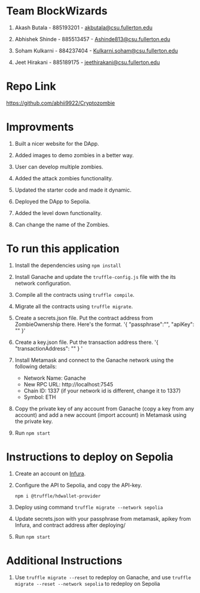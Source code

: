 # Team BlockWizards

1. Akash Butala - 885193201 - akbutala@csu.fullerton.edu

2. Abhishek Shinde - 885513457 - Ashinde813@csu.fullerton.edu

3. Soham Kulkarni - 884237404 - Kulkarni.soham@csu.fullerton.edu

4. Jeet Hirakani - 885189175 - jeethirakani@csu.fullerton.edu

# Repo Link

https://github.com/abhii9922/Cryptozombie

# Improvments

1. Built a nicer website for the DApp.

2. Added images to demo zombies in a better way.

3. User can develop multiple zombies. 

4. Added the attack zombies functionality.

5. Updated the starter code and made it dynamic.

6. Deployed the DApp to Sepolia.
   
7. Added the level down functionality.

8. Can change the name of the Zombies.


# To run this application

1. Install the dependencies using `npm install`

2. Install Ganache and update the `truffle-config.js` file with the its network configuration.

3. Compile all the contracts using `truffle compile`.

4. Migrate all the contracts using `truffle migrate`.

5. Create a secrets.json file. Put the contract address from ZombieOwnership there. Here's the format.
   '{
    "passphrase":"",
    "apiKey": ""
   }'

6. Create a key.json file. Put the transaction address there.
'{
    "transactionAddress": ""
}
'
7. Install Metamask and connect to the Ganache network using the following details:
    - Network Name: Ganache
    - New RPC URL: http://localhost:7545
    - Chain ID: 1337 (if your network id is different, change it to 1337)
    - Symbol: ETH

8. Copy the private key of any account from Ganache (copy a key from any account) and add a new account (import account) in Metamask using the private key.

9. Run `npm start`



# Instructions to deploy on Sepolia

1. Create an account on [Infura](https://www.infura.io/).
2. Configure the API to Sepolia, and copy the API-key.

    `npm i @truffle/hdwallet-provider`

3. Deploy using command `truffle migrate --network sepolia`

4. Update secrets.json with your passphrase from metamask, apikey from Infura, and contract address after deploying/

5. Run `npm start`

# Additional Instructions

1. Use `truffle migrate --reset` to redeploy on Ganache, and use `truffle migrate --reset --network sepolia` to redeploy on Sepolia